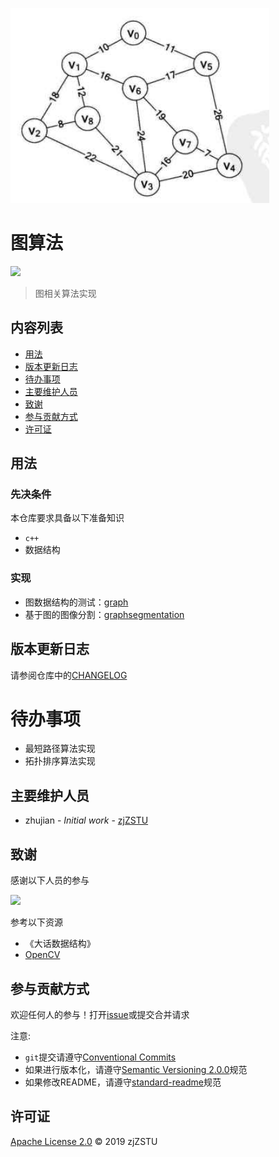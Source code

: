 ![](./test_graph.png)

# 图算法

[![](https://img.shields.io/badge/commitizen-friendly-brightgreen.svg)](http://commitizen.github.io/cz-cli/)

>图相关算法实现

## 内容列表

- [用法](#用法)
- [版本更新日志](#版本更新日志)
- [待办事项](#待办事项)
- [主要维护人员](#主要维护人员)
- [致谢](#致谢)
- [参与贡献方式](#参与贡献方式)
- [许可证](#许可证)

## 用法

### 先决条件

本仓库要求具备以下准备知识

* `c++`
* 数据结构

### 实现

* 图数据结构的测试：[graph](https://github.com/zjZSTU/GraphLib/tree/master/cplusplus/samples/graph)
* 基于图的图像分割：[graphsegmentation](https://github.com/zjZSTU/GraphLib/tree/master/cplusplus/samples/graphsegmentation)

## 版本更新日志

请参阅仓库中的[CHANGELOG](./CHANGELOG.md)

# 待办事项

* 最短路径算法实现
* 拓扑排序算法实现

## 主要维护人员

* zhujian - *Initial work* - [zjZSTU](https://github.com/zjZSTU)

## 致谢

感谢以下人员的参与

[![](https://avatars3.githubusercontent.com/u/13742735?s=460&v=4)](https://github.com/zjZSTU)

参考以下资源

* 《大话数据结构》
* [OpenCV](https://opencv.org/)

## 参与贡献方式

欢迎任何人的参与！打开[issue](https://github.com/zjZSTU/graph_algorithm/issues)或提交合并请求

注意:

* `git`提交请遵守[Conventional Commits](https://www.conventionalcommits.org/en/v1.0.0-beta.4/)
* 如果进行版本化，请遵守[Semantic Versioning 2.0.0](https://semver.org)规范
* 如果修改README，请遵守[standard-readme](https://github.com/RichardLitt/standard-readme)规范

## 许可证

[Apache License 2.0](LICENSE) © 2019 zjZSTU